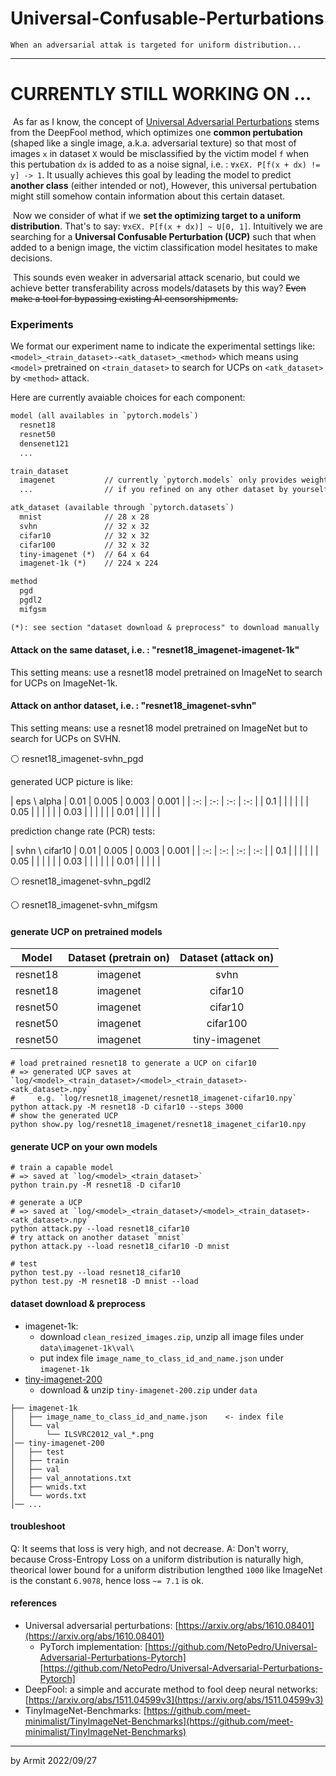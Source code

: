 # Universal-Confusable-Perturbations

    When an adversarial attak is targeted for uniform distribution...

----

# CURRENTLY STILL WORKING ON ...

​    As far as I know, the concept of [Universal Adversarial Perturbations](https://arxiv.org/abs/1610.08401) stems from the DeepFool method, which optimizes one **common pertubation** (shaped like a single image, a.k.a. adversarial texture) so that most of images `x` in dataset `X` would be misclassified by the victim model `f` when this pertubation `dx` is added to as a noise signal, i.e. : `∀x∈X. P[f(x + dx) != y] -> 1`. It usually achieves this goal by leading the model to predict **another class** (either intended or not), However, this universal pertubation might still somehow contain information about this certain dataset.  

​    Now we consider of what if we **set the optimizing target to a uniform distribution**. That's to say: `∀x∈X. P[f(x + dx)] ~ U[0, 1]`. Intuitively we are searching for a **Universal Confusable Perturbation (UCP)** such that when added to a benign image, the victim classification model hesitates to make decisions. 

​    This sounds even weaker in adversarial attack scenario, but could we achieve better transferability across models/datasets by this way? <del> Even make a tool for bypassing existing AI censorshipments.</del>


### Experiments

We format our experiment name to indicate the experimental settings like: `<model>_<train_dataset>-<atk_dataset>_<method>` which means using `<model>` pretrained on `<train_dataset>` to search for UCPs on `<atk_dataset>` by `<method>` attack.

Here are currently avaiable choices for each component:

```txt
model (all availables in `pytorch.models`)
  resnet18
  resnet50
  densenet121
  ...

train_dataset
  imagenet           // currently `pytorch.models` only provides weights for `imagenet`
  ...                // if you refined on any other dataset by yourself (use `attack.py --load <ckpt.pth>`)

atk_dataset (available through `pytorch.datasets`)
  mnist              // 28 x 28
  svhn               // 32 x 32
  cifar10            // 32 x 32
  cifar100           // 32 x 32
  tiny-imagenet (*)  // 64 x 64
  imagenet-1k (*)    // 224 x 224

method
  pgd
  pgdl2
  mifgsm

(*): see section "dataset download & preprocess" to download manually
```

#### Attack on the same dataset, i.e. : "resnet18_imagenet-imagenet-1k"

This setting means: use a resnet18 model pretrained on ImageNet to search for UCPs on ImageNet-1k.


#### Attack on anthor dataset, i.e. : "resnet18_imagenet-svhn"

This setting means: use a resnet18 model pretrained on ImageNet but to search for UCPs on SVHN. 

⚪ resnet18_imagenet-svhn_pgd

generated UCP picture is like:

| eps \ alpha | 0.01 | 0.005 | 0.003 | 0.001 |
| :-: | :-: | :-: | :-: |
| 0.1  |  |  |  |  |
| 0.05 |  |  |  |  |
| 0.03 |  |  |  |  |
| 0.01 |  |  |  |  |

prediction change rate (PCR) tests:

| svhn \ cifar10 | 0.01 | 0.005 | 0.003 | 0.001 |
| :-: | :-: | :-: | :-: |
| 0.1  |  |  |  |  |
| 0.05 |  |  |  |  |
| 0.03 |  |  |  |  |
| 0.01 |  |  |  |  |

⚪ resnet18_imagenet-svhn_pgdl2


⚪ resnet18_imagenet-svhn_mifgsm




#### generate UCP on pretrained models

| Model | Dataset (pretrain on) | Dataset (attack on) |
| :-: | :-: | :-: |
| resnet18 | imagenet | svhn          |
| resnet18 | imagenet | cifar10       |
| resnet50 | imagenet | cifar10       |
| resnet50 | imagenet | cifar100      |
| resnet50 | imagenet | tiny-imagenet |

```shell
# load pretrained resnet18 to generate a UCP on cifar10
# => generated UCP saves at `log/<model>_<train_dataset>/<model>_<train_dataset>-<atk_dataset>.npy`
#     e.g. `log/resnet18_imagenet/resnet18_imagenet-cifar10.npy`
python attack.py -M resnet18 -D cifar10 --steps 3000
# show the generated UCP
python show.py log/resnet18_imagenet/resnet18_imagenet_cifar10.npy
```

#### generate UCP on your own models

```shell
# train a capable model
# => saved at `log/<model>_<train_dataset>`
python train.py -M resnet18 -D cifar10

# generate a UCP
# => saved at `log/<model>_<train_dataset>/<model>_<train_dataset>-<atk_dataset>.npy`
python attack.py --load resnet18_cifar10
# try attack on another dataset `mnist`
python attack.py --load resnet18_cifar10 -D mnist

# test 
python test.py --load resnet18_cifar10
python test.py -M resnet18 -D mnist --load
```

#### dataset download & preprocess

- imagenet-1k:
  - download `clean_resized_images.zip`, unzip all image files under `data\imagenet-1k\val\`
  - put index file `image_name_to_class_id_and_name.json` under `imagenet-1k`
- [tiny-imagenet-200](https://tiny-imagenet.herokuapp.com)
  - download & unzip `tiny-imagenet-200.zip` under `data`

```
├── imagenet-1k
│   ├── image_name_to_class_id_and_name.json    <- index file
│   └── val
│       └── ILSVRC2012_val_*.png
│── tiny-imagenet-200
│   ├── test
│   ├── train
│   ├── val
│   ├── val_annotations.txt
│   ├── wnids.txt
│   └── words.txt
│── ...
```

#### troubleshoot

Q: It seems that loss is very high, and not decrease.
A: Don't worry, because Cross-Entropy Loss on a uniform distribution is naturally high, theorical lower bound for a uniform distribution lengthed `1000` like ImageNet is the constant `6.9078`, hence loss `~= 7.1` is ok.


#### references

- Universal adversarial perturbations: [https://arxiv.org/abs/1610.08401](https://arxiv.org/abs/1610.08401)
  - PyTorch implementation: [https://github.com/NetoPedro/Universal-Adversarial-Perturbations-Pytorch][https://github.com/NetoPedro/Universal-Adversarial-Perturbations-Pytorch] 
- DeepFool: a simple and accurate method to fool deep neural networks: [https://arxiv.org/abs/1511.04599v3](https://arxiv.org/abs/1511.04599v3)
- TinyImageNet-Benchmarks: [https://github.com/meet-minimalist/TinyImageNet-Benchmarks](https://github.com/meet-minimalist/TinyImageNet-Benchmarks)

----

by Armit
2022/09/27 
